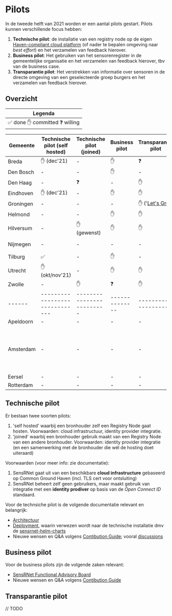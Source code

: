 # Pilots

In de tweede helft van 2021 worden er een aantal pilots gestart. Pilots kunnen verschillende focus hebben:

1. **Technische pilot**: de installatie van een registry node op de eigen [Haven-compliant cloud platform](https://haven.commonground.nl/) (of nader te bepalen omgeving naar _best effort_) en het verzamelen van feedback hierover.
2. **Business pilot**: Het gebruiken van het sensorenregister in de gemeentelijke organisatie en het verzamelen van feedback hierover, tbv van de business case.
3. **Transparantie pilot**: Het verstrekken van informatie over sensoren in de directe omgeving van een geselecteerde groep burgers en het verzamelen van feedback hierover.

## Overzicht

| Legenda                                                            |
| ------------------------------------------------------------------ |
| :white_check_mark: done :raised_hand: committed :question: willing |

| Gemeente  | Technische pilot (self hosted) | Technische pilot (joined) | Business pilot | Transparantie pilot                                        | Status          | Opmerking                                                       |
| --------- | ------------------------------ | ------------------------- | -------------- | ---------------------------------------------------------- | --------------- | --------------------------------------------------------------- |
| Breda     | :raised_hand: (dec'21)         | -                         | :raised_hand:  | :question:                                                 | Ingediend       |                                                                 |
| Den Bosch | -                              | -                         | :raised_hand:  | -                                                          | Ingediend       |                                                                 |
| Den Haag  | -                              | :question:                | -              | :raised_hand:                                              | Onbevestigd     |                                                                 |
| Eindhoven | :raised_hand: (dec'21)         | -                         | :raised_hand:  | :raised_hand:                                              | Ingediend       |                                                                 |
| Groningen | -                              | -                         | -              | :raised_hand: ('[Let's Gro](https://forum.nl/nl/letsgro)') | Onbevestigd     |                                                                 |
| Helmond   | -                              | -                         | :raised_hand:  | :raised_hand:                                              | Ingediend       |                                                                 |
| Hilversum | -                              | :raised_hand: (gewenst)   | :raised_hand:  | :raised_hand:                                              | Ingediend       |                                                                 |
| Nijmegen  | -                              | -                         | -              | -                                                          | Afgerond        | Geen capaciteit                                                 |
| Tilburg   | :white_check_mark:             | -                         | :raised_hand:  | -                                                          | Ingediend       |                                                                 |
| Utrecht   | :raised_hand: (okt/nov'21)     | -                         | :raised_hand:  | :raised_hand:                                              | Ingediend       |                                                                 |
| Zwolle    | -                              | :raised_hand:             | :question:     | :raised_hand:                                              | Ingediend       |                                                                 |
| ------    | ------------------------------ | ------------------------- | -------------- | -------------------                                        | --------------- | ---------------                                                 |
| Apeldoorn | -                              | -                         | -              | -                                                          | Onbevestigd     |                                                                 |
| Amsterdam | -                              | -                         | -              | -                                                          | Onbevestigd     | Eerst eigen oplossing voor meldplicht; later over naar SensRNet |
| Eersel    | -                              | -                         | -              | -                                                          | Onbevestigd     |                                                                 |
| Rotterdam | -                              | -                         | -              | -                                                          | Onbevestigd     |                                                                 |

## Technische pilot

Er bestaan twee soorten pilots:

1. 'self hosted' waarbij een bronhouder zelf een Registry Node gaat hosten. Voorwaarden: cloud infrastructuur, identity provider integratie.
2. 'joined' waarbij een bronhouder gebruik maakt van een Registry Node van een andere bronhouder. Voorwaarden: identity provider integratie (en een samenwerking met de bronhouder die wél de hosting doet uiteraard)

Voorwaarden (voor meer info: zie documentatie):

1. SensRNet gaat uit van een beschikbare **cloud infrastructure** gebaseerd op Common Ground Haven (incl. TLS cert voor ontsluiting)
2. SensRNet beheert zelf geen gebruikers, maar maakt gebruik van integratie met een **identity prodiver** op basis van de _Open Connect ID_ standaard.

Voor de technsiche pilot is de volgende documentatie relevant en belangrijk:

- [Architectuur](Architecture.md)
- [Deployment](Deployment.md), waarin verwezen wordt naar de technische installatie dmv de [sensrnet-helm-charts](https://github.com/kadaster-labs/sensrnet-helm-charts)
- Nieuwe wensen en Q&A volgens [Contibution Guide](https://github.com/kadaster-labs/sensrnet-home/blob/main/CONTRIBUTING.md); vooral [discussions](https://github.com/kadaster-labs/sensrnet-home/discussions/categories/pilot-gemeente)

## Business pilot

Voor de business pilots zijn de volgende zaken relevant:

- [SensRNet Functional Advisory Board](FAB.md)
- Nieuwe wensen en Q&A volgens [Contibution Guide](https://github.com/kadaster-labs/sensrnet-home/blob/main/CONTRIBUTING.md)

## Transparantie pilot

// TODO
